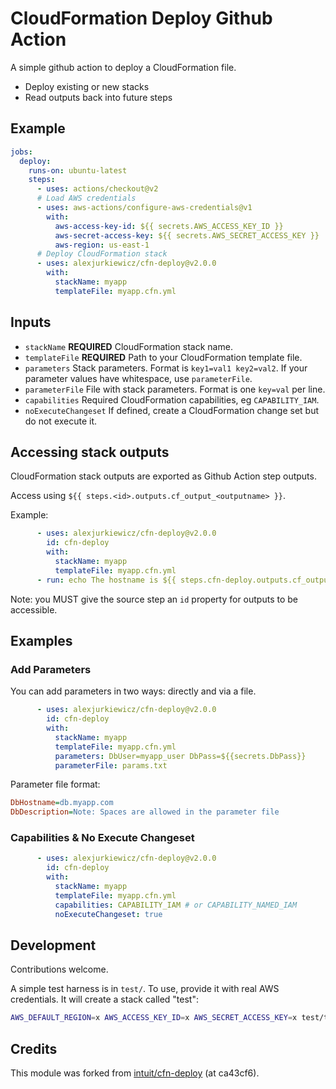 # CloudFormation Deploy Github Action

A simple github action to deploy a CloudFormation file.

* Deploy existing or new stacks
* Read outputs back into future steps

## Example

```yaml
jobs:
  deploy:
    runs-on: ubuntu-latest
    steps:
      - uses: actions/checkout@v2
      # Load AWS credentials
      - uses: aws-actions/configure-aws-credentials@v1
        with:
          aws-access-key-id: ${{ secrets.AWS_ACCESS_KEY_ID }}
          aws-secret-access-key: ${{ secrets.AWS_SECRET_ACCESS_KEY }}
          aws-region: us-east-1
      # Deploy CloudFormation stack
      - uses: alexjurkiewicz/cfn-deploy@v2.0.0
        with:
          stackName: myapp
          templateFile: myapp.cfn.yml
```

## Inputs

* `stackName` **REQUIRED** CloudFormation stack name.
* `templateFile` **REQUIRED** Path to your CloudFormation template file.
* `parameters` Stack parameters. Format is `key1=val1 key2=val2`. If your parameter values have whitespace, use `parameterFile`.
* `parameterFile` File with stack parameters. Format is one `key=val` per line.
* `capabilities` Required CloudFormation capabilities, eg `CAPABILITY_IAM`.
* `noExecuteChangeset` If defined, create a CloudFormation change set but do not execute it.

## Accessing stack outputs

CloudFormation stack outputs are exported as Github Action step outputs.

Access using `${{ steps.<id>.outputs.cf_output_<outputname> }}`.

Example:

```yaml
      - uses: alexjurkiewicz/cfn-deploy@v2.0.0
        id: cfn-deploy
        with:
          stackName: myapp
          templateFile: myapp.cfn.yml
      - run: echo The hostname is ${{ steps.cfn-deploy.outputs.cf_output_Hostname }}
```

Note: you MUST give the source step an `id` property for outputs to be accessible.

## Examples

### Add Parameters

You can add parameters in two ways: directly and via a file.

```yaml
      - uses: alexjurkiewicz/cfn-deploy@v2.0.0
        id: cfn-deploy
        with:
          stackName: myapp
          templateFile: myapp.cfn.yml
          parameters: DbUser=myapp_user DbPass=${{secrets.DbPass}}
          parameterFile: params.txt
```

Parameter file format:

```ini
DbHostname=db.myapp.com
DbDescription=Note: Spaces are allowed in the parameter file
```

### Capabilities & No Execute Changeset

```yaml
      - uses: alexjurkiewicz/cfn-deploy@v2.0.0
        id: cfn-deploy
        with:
          stackName: myapp
          templateFile: myapp.cfn.yml
          capabilities: CAPABILITY_IAM # or CAPABILITY_NAMED_IAM
          noExecuteChangeset: true
```

## Development

Contributions welcome.

A simple test harness is in `test/`. To use, provide it with real AWS credentials. It will create a stack called "test":

```sh
AWS_DEFAULT_REGION=x AWS_ACCESS_KEY_ID=x AWS_SECRET_ACCESS_KEY=x test/test.sh
```

## Credits

This module was forked from [intuit/cfn-deploy](https://github.com/intuit/cfn-deploy) (at
ca43cf6).
